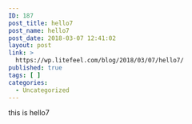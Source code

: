 ```yaml
---
ID: 187
post_title: hello7
post_name: hello7
post_date: 2018-03-07 12:41:02
layout: post
link: >
  https://wp.litefeel.com/blog/2018/03/07/hello7/
published: true
tags: [ ]
categories:
  - Uncategorized
---
```

this is hello7
